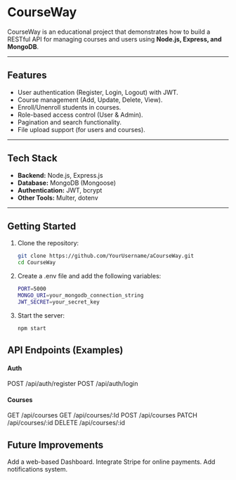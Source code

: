 # CourseWay

CourseWay is an educational project that demonstrates how to build a RESTful API for managing courses and users using **Node.js, Express, and MongoDB**.

---

## Features
- User authentication (Register, Login, Logout) with JWT.
- Course management (Add, Update, Delete, View).
- Enroll/Unenroll students in courses.
- Role-based access control (User & Admin).
- Pagination and search functionality.
- File upload support (for users and courses).

---

## Tech Stack
- **Backend:** Node.js, Express.js  
- **Database:** MongoDB (Mongoose)  
- **Authentication:** JWT, bcrypt  
- **Other Tools:** Multer, dotenv  

---

## Getting Started

1. Clone the repository:
   ```bash
   git clone https://github.com/YourUsername/aCourseWay.git
   cd CourseWay

2. Create a .env file and add the following variables:
   ```bash
   PORT=5000
   MONGO_URI=your_mongodb_connection_string
   JWT_SECRET=your_secret_key
   
3. Start the server:
   ```bash
   npm start

## API Endpoints (Examples)
#### Auth

   POST /api/auth/register
   POST /api/auth/login

#### Courses
   GET /api/courses
   GET /api/courses/:Id
   POST /api/courses
   PATCH /api/courses/:id
   DELETE /api/courses/:id

## Future Improvements

   Add a web-based Dashboard.
   Integrate Stripe for online payments.
   Add notifications system.



